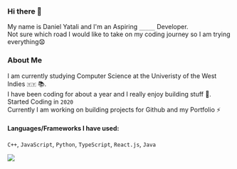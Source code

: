 ### Hi there 👋
My name is Daniel Yatali and I'm an Aspiring `_____` Developer.\
Not sure which road I would like to take on my coding journey so I am trying everything😧

### About Me
I am currently studying Computer Science at the Univeristy of the West Indies `🇹🇹` 📚.\
I have been coding for about a year and I really enjoy building stuff 🌱.\
Started Coding in `2020`\
Currently I am working on building projects for Github and my Portfolio ⚡

#### Languages/Frameworks I have used:
 `C++`,  `JavaScript`, `Python`, `TypeScript`, `React.js`, `Java`

![](https://komarev.com/ghpvc/?username=DanielYatali&color=green)

<!--
**DanielYatali/DanielYatali** is a ✨ _special_ ✨ repository because its `README.md` (this file) appears on your GitHub profile.

Here are some ideas to get you started:

- 🔭 I’m currently working on ...
- 🌱 I’m currently learning ...
- 👯 I’m looking to collaborate on ...
- 🤔 I’m looking for help with ...
- 💬 Ask me about ...
- 📫 How to reach me: ...
- 😄 Pronouns: ...
- ⚡ Fun fact: ...
-->
